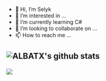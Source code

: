 - 👋 Hi, I’m Selyk
- 👀 I’m interested in ...
- 🌱 I’m currently learning C# 
- 💞️ I’m looking to collaborate on ...
- 📫 How to reach me ...
<h2>

 </em></p>
 
 ![ALBATX's github stats](https://github-readme-stats.vercel.app/api?username=Selyk35&theme=dark&show_icons=true)

<img src="https://github-readme-stats.vercel.app/api/top-langs/?username=Selyk35&layout=compact https://github.com/anuraghazra/github-readme-stats" /></p>
 
 <br/><br/>



